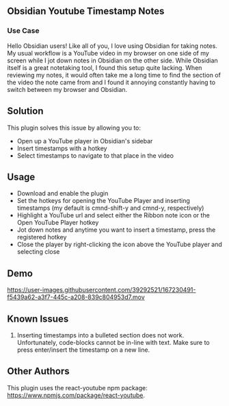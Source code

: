 ## Obsidian Youtube Timestamp Notes


### Use Case
Hello Obsidian users! Like all of you, I love using Obsidian for taking notes. My usual workflow is a YouTube video in my browser on one side of my screen while I jot down notes in Obsidian on the other side. While Obsidian itself is a great notetaking tool, I found this setup quite lacking. When reviewing my notes, it would often take me a long time to find the section of the video the note came from and I found it annoying constantly having to switch between my browser and Obsidian. 

## Solution
This plugin solves this issue by allowing you to:
- Open up a YouTube player in Obsidian's sidebar
- Insert timestamps with a hotkey
- Select timestamps to navigate to that place in the video

## Usage
- Download and enable the plugin
- Set the hotkeys for opening the YouTube Player and inserting timestamps (my default is cmnd-shift-y and cmnd-y, respectively)
- Highlight a YouTube url and select either the Ribbon note icon or the Open YouTube Player hotkey
- Jot down notes and anytime you want to insert a timestamp, press the registered hotkey
- Close the player by right-clicking the icon above the YouTube player and selecting close

## Demo

https://user-images.githubusercontent.com/39292521/167230491-f5439a62-a3f7-445c-a208-839c804953d7.mov


## Known Issues
1. Inserting timestamps into a bulleted section does not work. Unfortunately, code-blocks cannot be in-line with text. Make sure to press enter/insert the timestamp on a new line.


## Other Authors
This plugin uses the react-youtube npm package: https://www.npmjs.com/package/react-youtube.

